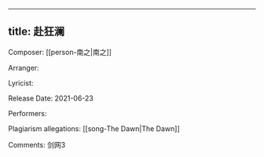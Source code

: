 
---
title: 赴狂澜
---
Composer: [[person-南之|南之]]

Arranger: 

Lyricist: 

Release Date: 2021-06-23

Performers: 

Plagiarism allegations:
[[song-The Dawn|The Dawn]]

Comments:
剑网3

